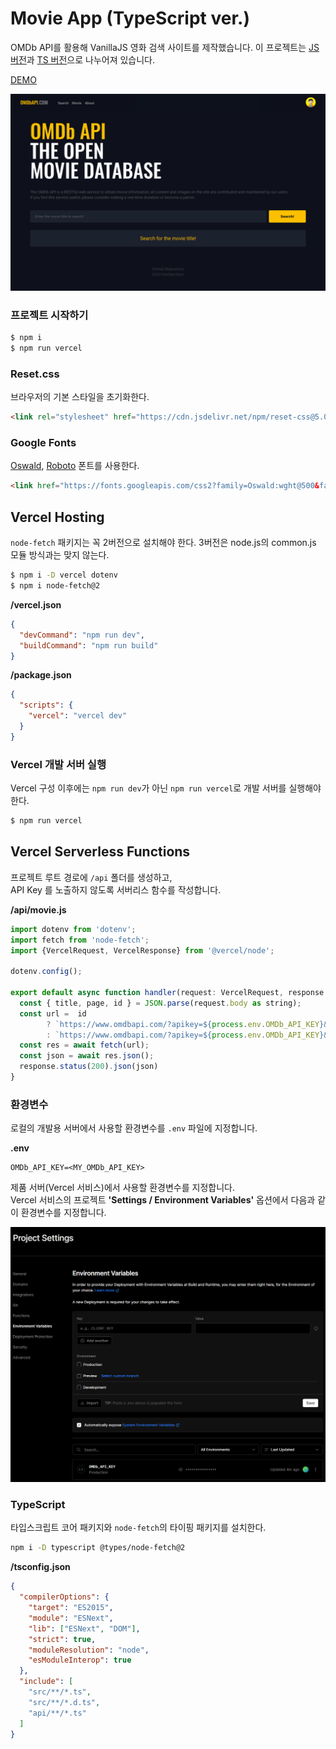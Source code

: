 # Movie App (TypeScript ver.)

OMDb API를 활용해 VanillaJS 영화 검색 사이트를 제작했습니다.
이 프로젝트는 [JS 버전](https://github.com/KimSeoYeon23/fc-movie-app/tree/js-only)과 [TS 버전](https://github.com/KimSeoYeon23/fc-movie-app/tree/typescript)으로 나누어져 있습니다.

[DEMO](https://fc-movie-app.vercel.app/)

![Screenshot](./img/OMDB_API_main.png)

### 프로젝트 시작하기

```bash
$ npm i
$ npm run vercel
```

### Reset.css

브라우저의 기본 스타일을 초기화한다.

```html
<link rel="stylesheet" href="https://cdn.jsdelivr.net/npm/reset-css@5.0.1/reset.min.css" />
```

### Google Fonts

[Oswald](https://fonts.google.com/specimen/Oswald?query=oswa), [Roboto](https://fonts.google.com/specimen/Roboto?query=robo) 폰트를 사용한다.

```html
<link href="https://fonts.googleapis.com/css2?family=Oswald:wght@500&family=Roboto:wght@400;700&display=swap" rel="stylesheet" />
```

## Vercel Hosting

`node-fetch` 패키지는 꼭 2버전으로 설치해야 한다.
3버전은 node.js의 common.js 모듈 방식과는 맞지 않는다.

```bash
$ npm i -D vercel dotenv
$ npm i node-fetch@2
```

__/vercel.json__

```json
{
  "devCommand": "npm run dev",
  "buildCommand": "npm run build"
}
```

__/package.json__

```json
{
  "scripts": {
    "vercel": "vercel dev"
  }
}
```

### Vercel 개발 서버 실행

Vercel 구성 이후에는 `npm run dev`가 아닌 `npm run vercel`로 개발 서버를 실행해야 한다.

```bash
$ npm run vercel
```

## Vercel Serverless Functions

프로젝트 루트 경로에 `/api` 폴더를 생성하고,   
API Key 를 노출하지 않도록 서버리스 함수를 작성합니다.

__/api/movie.js__

```js
import dotenv from 'dotenv';
import fetch from 'node-fetch';
import {VercelRequest, VercelResponse} from '@vercel/node';

dotenv.config();

export default async function handler(request: VercelRequest, response: VercelResponse) {
  const { title, page, id } = JSON.parse(request.body as string);
  const url =  id 
        ? `https://www.omdbapi.com/?apikey=${process.env.OMDb_API_KEY}&i=${id}&plot=full` 
        : `https://www.omdbapi.com/?apikey=${process.env.OMDb_API_KEY}&s=${title}&page=${page}`;
  const res = await fetch(url);
  const json = await res.json();
  response.status(200).json(json)
}
```

### 환경변수

로컬의 개발용 서버에서 사용할 환경변수를 `.env` 파일에 지정합니다.

__.env__

```dotenv
OMDb_API_KEY=<MY_OMDb_API_KEY>
```

제품 서버(Vercel 서비스)에서 사용할 환경변수를 지정합니다.  
Vercel 서비스의 프로젝트 __'Settings / Environment Variables'__ 옵션에서 다음과 같이 환경변수를 지정합니다.

![Vercel .env Setting](./img/vercel_env_setting.png)

### TypeScript

타입스크립트 코어 패키지와 `node-fetch`의 타이핑 패키지를 설치한다.

```bash
npm i -D typescript @types/node-fetch@2
```

__/tsconfig.json__
```json
{
  "compilerOptions": {
    "target": "ES2015",
    "module": "ESNext",
    "lib": ["ESNext", "DOM"],
    "strict": true,
    "moduleResolution": "node",
    "esModuleInterop": true
  },
  "include": [
    "src/**/*.ts",
    "src/**/*.d.ts",
    "api/**/*.ts"
  ]
}
```